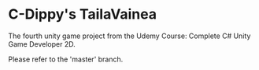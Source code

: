 # C-Dippy's TailaVainea
The fourth unity game project from the Udemy Course: Complete C# Unity Game Developer 2D.

Please refer to the 'master' branch.

